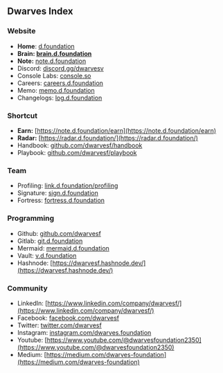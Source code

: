 ## Dwarves Index

### Website

- **Home**: [d.foundation](http://d.foundation)
- **Brain: [brain.d.foundation](http://brain.d.foundation)**
- **Note:** [note.d.foundation](https://note.d.foundation)
- Discord: [discord.gg/dwarvesv](http://discord.gg/dwarvesv)
- Console Labs: [console.so](https://console.so)
- Careers: [careers.d.foundation](http://careers.d.foundation)
- Memo: [memo.d.foundation](http://memo.d.foundation)
- Changelogs: [log.d.foundation](http://log.d.foundation)

### Shortcut

- **Earn:** [](https://earn.d.foundation)[https://note.d.foundation/earn](https://note.d.foundation/earn)
- **Radar:** [https://radar.d.foundation/](https://radar.d.foundation/)
- Handbook: [github.com/dwarvesf/handbook](http://github.com/dwarvesf/handbook)
- Playbook: [github.com/dwarvesf/playbook](http://github.com/dwarvesf/playbook)

### Team

- Profiling: [link.d.foundation/profiling](http://link.d.foundation/profiling)
- Signature: [sign.d.foundation](http://sign.d.foundation)
- Fortress: [fortress.d.foundation](https://fortress.d.foundation)

### Programming

- Github: [github.com/dwarvesf](http://github.com/dwarvesf)
- Gitlab: [git.d.foundation](http://git.d.foundation)
- Mermaid: [mermaid.d.foundation](http://mermaid.d.foundation)
- Vault: [v.d.foundation](http://v.d.foundation)
- Hashnode: [https://dwarvesf.hashnode.dev/](https://dwarvesf.hashnode.dev/)

### Community

- LinkedIn: [https://www.linkedin.com/company/dwarvesf/](https://www.linkedin.com/company/dwarvesf/)
- Facebook: [facebook.com/dwarvesf](http://facebook.com/dwarvesf)
- Twitter: [twitter.com/dwarvesf](http://twitter.com/dwarvesf)
- Instagram: [instagram.com/dwarves.foundation](http://instagram.com/dwarves.foundation)
- Youtube: [https://www.youtube.com/@dwarvesfoundation2350](https://www.youtube.com/@dwarvesfoundation2350)
- Medium: [https://medium.com/dwarves-foundation](https://medium.com/dwarves-foundation)
